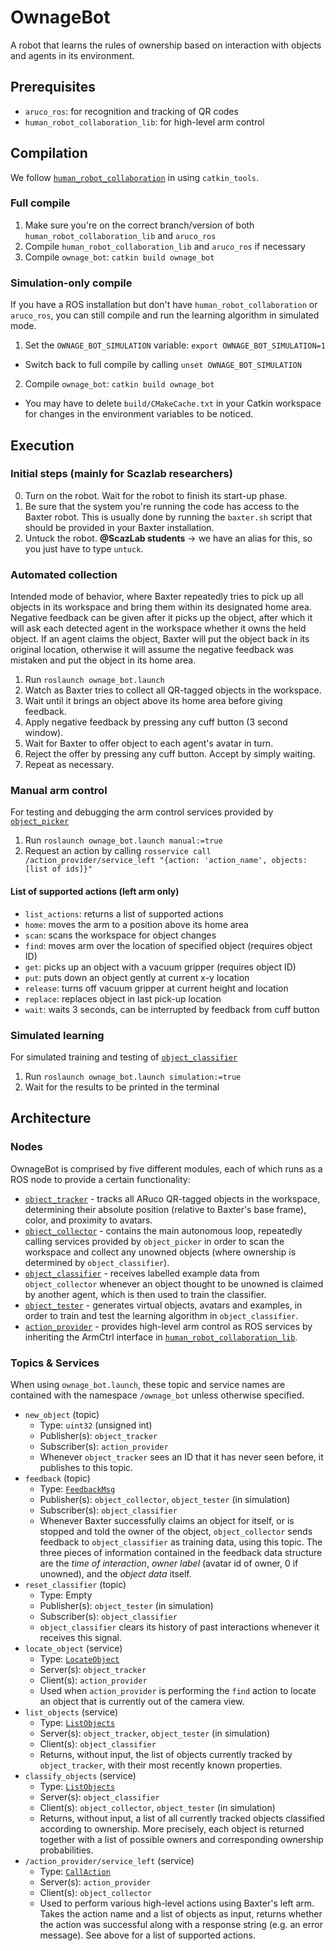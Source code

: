 # OwnageBot
A robot that learns the rules of ownership based on interaction with objects and agents in its environment.
## Prerequisites

* `aruco_ros`: for recognition and tracking of QR codes
* `human_robot_collaboration_lib`: for high-level arm control

## Compilation

We follow [`human_robot_collaboration`](https://github.com/ScazLab/human_robot_collaboration) in using `catkin_tools`.

### Full compile

1. Make sure you're on the correct branch/version of both `human_robot_collaboration_lib` and `aruco_ros`
2. Compile `human_robot_collaboration_lib` and `aruco_ros` if necessary
3. Compile `ownage_bot`: `catkin build ownage_bot`

### Simulation-only compile

If you have a ROS installation but don't have `human_robot_collaboration` or `aruco_ros`, you can still compile and run the learning algorithm in
simulated mode.

1. Set the `OWNAGE_BOT_SIMULATION` variable: `export OWNAGE_BOT_SIMULATION=1`
  * Switch back to full compile by calling `unset OWNAGE_BOT_SIMULATION`
2. Compile `ownage_bot`: `catkin build ownage_bot`
  * You may have to delete `build/CMakeCache.txt` in your Catkin workspace for changes in the environment variables to be noticed.

## Execution

### Initial steps (mainly for Scazlab researchers)

0. Turn on the robot. Wait for the robot to finish its start-up phase.
1. Be sure that the system you're running the code has access to the Baxter robot. This is usually done by running the `baxter.sh` script that should be provided in your Baxter installation.
2. Untuck the robot. **@ScazLab students** → we have an alias for this, so you just have to type `untuck`.

### Automated collection

Intended mode of behavior, where Baxter repeatedly tries to pick up all objects in its workspace and bring them within its designated home area. Negative feedback can be given after it picks up the object, after which it will ask each detected agent in the workspace whether it owns the held object. If an agent claims the object, Baxter will put the object back in its original location, otherwise it will assume the negative feedback was mistaken and put the object in its home area.

1. Run `roslaunch ownage_bot.launch`
2. Watch as Baxter tries to collect all QR-tagged objects in the workspace.
3. Wait until it brings an object above its home area before giving feedback.
4. Apply negative feedback by pressing any cuff button (3 second window).
5. Wait for Baxter to offer object to each agent's avatar in turn.
6. Reject the offer by pressing any cuff button. Accept by simply waiting.
7. Repeat as necessary.

### Manual arm control

For testing and debugging the arm control services provided by [`object_picker`](https://github.com/OwnageBot/ownage_bot/tree/master/src/object_picker)

1. Run `roslaunch ownage_bot.launch manual:=true`
2. Request an action by calling `rosservice call /action_provider/service_left "{action: 'action_name', objects: [list of ids]}"`

#### List of supported actions (left arm only)

* `list_actions`: returns a list of supported actions
* `home`: moves the arm to a position above its home area
* `scan`: scans the workspace for object changes
* `find`: moves arm over the location of specified object (requires object ID)
* `get`: picks up an object with a vacuum gripper (requires object ID)
* `put`: puts down an object gently at current x-y location
* `release`: turns off vacuum gripper at current height and location
* `replace`: replaces object in last pick-up location
* `wait`: waits 3 seconds, can be interrupted by feedback from cuff button

### Simulated learning

For simulated training and testing of [`object_classifier`](https://github.com/OwnageBot/ownage_bot/tree/master/src/object_classifier)

1. Run `roslaunch ownage_bot.launch simulation:=true`
2. Wait for the results to be printed in the terminal

## Architecture

### Nodes

OwnageBot is comprised by five different modules, each of which runs as a ROS node to provide a certain functionality:

* [`object_tracker`](https://github.com/OwnageBot/ownage_bot/tree/master/nodes/object_tracker.py) - tracks all ARuco QR-tagged objects in the workspace, determining their absolute position (relative to Baxter's base frame), color, and proximity to avatars.
* [`object_collector`](https://github.com/OwnageBot/ownage_bot/tree/master/nodes/object_collector.py) - contains the main autonomous loop, repeatedly calling services provided by `object_picker` in order to scan the workspace and collect any unowned objects (where ownership is determined by `object_classifier`).
* [`object_classifier`](https://github.com/OwnageBot/ownage_bot/tree/master/nodes/object_classifier.py) - receives labelled example data from `object_collector` whenever an object thought to be unowned is claimed by another agent, which is then used to train the classifier.
* [`object_tester`](https://github.com/OwnageBot/ownage_bot/tree/master/nodes/object_tester.py) - generates virtual objects, avatars and examples, in order to train and test the learning algorithm in `object_classifier`.
* [`action_provider`](https://github.com/OwnageBot/ownage_bot/tree/master/src/action_provider) - provides high-level arm control as ROS services by inheriting the ArmCtrl interface in [`human_robot_collaboration_lib`](https://github.com/ScazLab/human_robot_collaboration/tree/master/human_robot_collaboration_lib).

### Topics & Services

When using `ownage_bot.launch`, these topic and service names are contained with the namespace `/ownage_bot` unless otherwise specified.

* `new_object` (topic)
  * Type: `uint32` (unsigned int)
  * Publisher(s): `object_tracker`
  * Subscriber(s): `action_provider`
  * Whenever `object_tracker` sees an ID that it has never seen before, it publishes to this topic.
* `feedback` (topic)
  * Type: [`FeedbackMsg`](https://github.com/OwnageBot/ownage_bot/blob/master/msg/FeedbackMsg.msg)
  * Publisher(s): `object_collector`, `object_tester` (in simulation)
  * Subscriber(s): `object_classifier`
  * Whenever Baxter successfully claims an object for itself, or is stopped and told the owner of the object, `object_collector` sends feedback to `object_classifier` as training data, using this topic. The three pieces of information contained in the feedback data structure are the *time of interaction*, *owner label* (avatar id of owner, 0 if unowned), and the *object data* itself.
* `reset_classifier` (topic)
  * Type: Empty
  * Publisher(s): `object_tester` (in simulation)
  * Subscriber(s): `object_classifier`
  * `object_classifier` clears its history of past interactions whenever it receives this signal.
* `locate_object` (service)
  * Type: [`LocateObject`](https://github.com/OwnageBot/ownage_bot/blob/master/srv/LocateObject.srv)
  * Server(s): `object_tracker`
  * Client(s): `action_provider`
  * Used when `action_provider` is performing the `find` action to locate an object that is currently out of the camera view.
* `list_objects` (service)
  * Type: [`ListObjects`](https://github.com/OwnageBot/ownage_bot/blob/master/srv/ListObjects.srv)
  * Server(s): `object_tracker`, `object_tester` (in simulation)
  * Client(s): `object_classifier`
  * Returns, without input, the list of objects currently tracked by `object_tracker`, with their most recently known properties.
* `classify_objects` (service)
  * Type: [`ListObjects`](https://github.com/OwnageBot/ownage_bot/blob/master/srv/ListObjects.srv)
  * Server(s): `object_classifier`
  * Client(s): `object_collector`, `object_tester` (in simulation)
  * Returns, without input, a list of all currently tracked objects classified according to ownership. More precisely, each object is returned together with a list of possible owners and corresponding ownership probabilities.
* `/action_provider/service_left` (service)
  * Type: [`CallAction`](https://github.com/OwnageBot/ownage_bot/blob/master/srv/CallAction.srv)
  * Server(s): `action_provider`
  * Client(s): `object_collector`
  * Used to perform various high-level actions using Baxter's left arm. Takes the action name and a list of objects as input, returns whether the action was successful along with a response string (e.g. an error message). See above for a list of supported actions.
